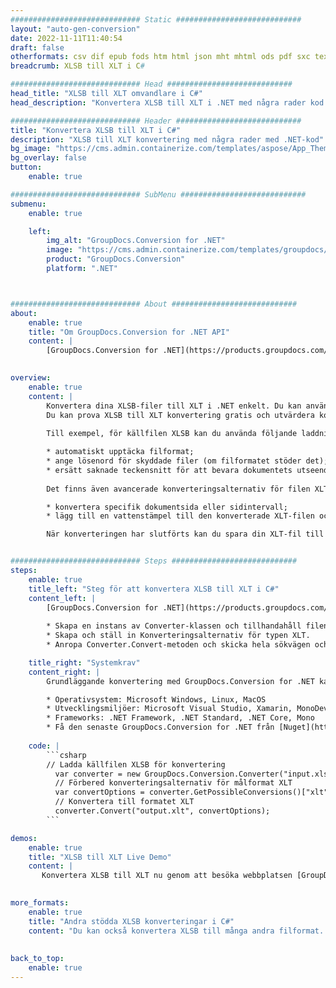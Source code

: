 ```yaml
---
############################# Static ############################
layout: "auto-gen-conversion"
date: 2022-11-11T11:40:54
draft: false
otherformats: csv dif epub fods htm html json mht mhtml ods pdf sxc tex tsv xlam xls xlsb xlsm xlsx xlt xltm xltx xml xps
breadcrumb: XLSB till XLT i C#

############################# Head ############################
head_title: "XLSB till XLT omvandlare i C#"
head_description: "Konvertera XLSB till XLT i .NET med några rader kod. Använd GroupDocs Document Conversion API för att konvertera över 160 filformat."

############################# Header ############################
title: "Konvertera XLSB till XLT i C#"
description: "XLSB till XLT konvertering med några rader med .NET-kod"
bg_image: "https://cms.admin.containerize.com/templates/aspose/App_Themes/V3/images/bg/header1.png"
bg_overlay: false
button:
    enable: true

############################# SubMenu ############################
submenu:
    enable: true

    left:
        img_alt: "GroupDocs.Conversion for .NET"
        image: "https://cms.admin.containerize.com/templates/groupdocs/images/product-logos/90x90-noborder/groupdocs-conversion-net.png"
        product: "GroupDocs.Conversion"
        platform: ".NET"



############################# About ############################
about:
    enable: true
    title: "Om GroupDocs.Conversion for .NET API"
    content: |
        [GroupDocs.Conversion for .NET](https://products.groupdocs.com/conversion/net/) kan användas för att konvertera Microsoft Word, Excel, PowerPoint, PDF, Visio och andra format. GroupDocs.Conversion är ett fristående API som är lämpligt för back-end och interna system där hög prestanda krävs. Det beror inte på någon programvara som Microsoft eller Open Office.
    

overview:
    enable: true
    content: |
        Konvertera dina XLSB-filer till XLT i .NET enkelt. Du kan använda bara ett par C# kodrader i valfri plattform som du vill, som - Windows, Linux, macOS.
        Du kan prova XLSB till XLT konvertering gratis och utvärdera konverteringsresultatens kvalitet. Tillsammans med enkla filkonverteringsscenarier kan du prova mer avancerade alternativ för att ladda källfilen XLSB och för att spara resultatet XLT. 
        
        Till exempel, för källfilen XLSB kan du använda följande laddningsalternativ:

        * automatiskt upptäcka filformat;
        * ange lösenord för skyddade filer (om filformatet stöder det);
        * ersätt saknade teckensnitt för att bevara dokumentets utseende.
        
        Det finns även avancerade konverteringsalternativ för filen XLT:

        * konvertera specifik dokumentsida eller sidintervall;
        * lägg till en vattenstämpel till den konverterade XLT-filen och många fler.

        När konverteringen har slutförts kan du spara din XLT-fil till den lokala filsökvägen eller någon tredje parts lagring som FTP, Amazon S3, Google Drive, Dropbox etc. Observera - för att konvertera XLSB till {{ TO}} det finns inget behov av någon ytterligare programvara installerad - som MS Office, Open Office, Adobe Acrobat Reader etc.


############################# Steps ############################
steps:
    enable: true
    title_left: "Steg för att konvertera XLSB till XLT i C#"
    content_left: |
        [GroupDocs.Conversion for .NET](https://products.groupdocs.com/conversion/net/) gör det enkelt för utvecklare att konvertera en XLSB-fil till XLT med några rader kod.
        
        * Skapa en instans av Converter-klassen och tillhandahåll filen XLSB med den fullständiga sökvägen
        * Skapa och ställ in Konverteringsalternativ för typen XLT.
        * Anropa Converter.Convert-metoden och skicka hela sökvägen och formatet (XLT) som en parameter

    title_right: "Systemkrav"
    content_right: |
        Grundläggande konvertering med GroupDocs.Conversion for .NET kan göras med bara några enkla steg. Våra API:er stöds på alla större plattformar och operativsystem. Innan du kör koden nedan, se till att du har följande förutsättningar installerade på ditt system.

        * Operativsystem: Microsoft Windows, Linux, MacOS
        * Utvecklingsmiljöer: Microsoft Visual Studio, Xamarin, MonoDevelop
        * Frameworks: .NET Framework, .NET Standard, .NET Core, Mono
        * Få den senaste GroupDocs.Conversion for .NET från [Nuget](https://www.nuget.org/packages/groupdocs.conversion)
         
    code: |
        ```csharp    
        // Ladda källfilen XLSB för konvertering
          var converter = new GroupDocs.Conversion.Converter("input.xlsb");
          // Förbered konverteringsalternativ för målformat XLT
          var convertOptions = converter.GetPossibleConversions()["xlt"].ConvertOptions;
          // Konvertera till formatet XLT
          converter.Convert("output.xlt", convertOptions);
        ```

demos:
    enable: true
    title: "XLSB till XLT Live Demo"
    content: |
       Konvertera XLSB till XLT nu genom att besöka webbplatsen [GroupDocs.Conversion App](https://products.groupdocs.app/conversion/family). Onlinedemo har följande fördelar
          

more_formats:
    enable: true
    title: "Andra stödda XLSB konverteringar i C#"
    content: "Du kan också konvertera XLSB till många andra filformat. Se listan nedan."
       
       
back_to_top:
    enable: true
---
```

